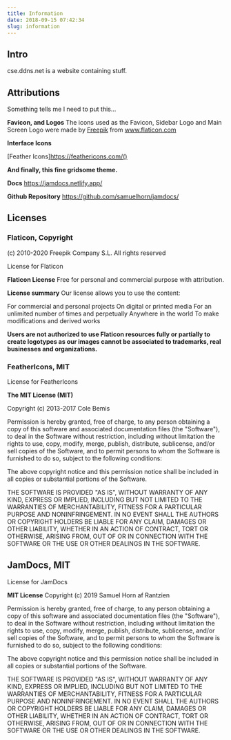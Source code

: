 ```yaml
---
title: Information
date: 2018-09-15 07:42:34
slug: information
---
```


## Intro

cse.ddns.net is a website containing stuff.

## Attributions

Something tells me I need to put this...

**Favicon, and Logos**
The icons used as the Favicon, Sidebar Logo and Main Screen Logo were made by <a href="https://www.flaticon.com/authors/freepik" title="Freepik">Freepik</a> from <a href="https://www.flaticon.com/" title="Flaticon"> www.flaticon.com</a>

**Interface Icons**

[Feather Icons]https://feathericons.com/()

**And finally, this fine gridsome theme.**

**Docs**
https://jamdocs.netlify.app/

**Github Repository**
https://github.com/samuelhorn/jamdocs/

## Licenses


### Flaticon, Copyright

(c) 2010-2020 Freepik Company S.L. All rights reserved

License for Flaticon

**Flaticon License**
Free for personal and commercial purpose with attribution.

**License summary**
Our license allows you to use the content:

For commercial and personal projects
On digital or printed media
For an unlimited number of times and perpetually
Anywhere in the world
To make modifications and derived works

**Users are not authorized to use Flaticon resources fully or partially to create logotypes as our images cannot be associated to trademarks, real businesses and organizations.**





### FeatherIcons, MIT
License for FeatherIcons

**The MIT License (MIT)**

Copyright (c) 2013-2017 Cole Bemis

Permission is hereby granted, free of charge, to any person obtaining a copy
of this software and associated documentation files (the "Software"), to deal
in the Software without restriction, including without limitation the rights
to use, copy, modify, merge, publish, distribute, sublicense, and/or sell
copies of the Software, and to permit persons to whom the Software is
furnished to do so, subject to the following conditions:

The above copyright notice and this permission notice shall be included in all
copies or substantial portions of the Software.

THE SOFTWARE IS PROVIDED "AS IS", WITHOUT WARRANTY OF ANY KIND, EXPRESS OR
IMPLIED, INCLUDING BUT NOT LIMITED TO THE WARRANTIES OF MERCHANTABILITY,
FITNESS FOR A PARTICULAR PURPOSE AND NONINFRINGEMENT. IN NO EVENT SHALL THE
AUTHORS OR COPYRIGHT HOLDERS BE LIABLE FOR ANY CLAIM, DAMAGES OR OTHER
LIABILITY, WHETHER IN AN ACTION OF CONTRACT, TORT OR OTHERWISE, ARISING FROM,
OUT OF OR IN CONNECTION WITH THE SOFTWARE OR THE USE OR OTHER DEALINGS IN THE
SOFTWARE.



## JamDocs, MIT
License for JamDocs


**MIT License**
Copyright (c) 2019 Samuel Horn af Rantzien

Permission is hereby granted, free of charge, to any person obtaining a copy
of this software and associated documentation files (the "Software"), to deal
in the Software without restriction, including without limitation the rights
to use, copy, modify, merge, publish, distribute, sublicense, and/or sell
copies of the Software, and to permit persons to whom the Software is
furnished to do so, subject to the following conditions:

The above copyright notice and this permission notice shall be included in all
copies or substantial portions of the Software.

THE SOFTWARE IS PROVIDED "AS IS", WITHOUT WARRANTY OF ANY KIND, EXPRESS OR
IMPLIED, INCLUDING BUT NOT LIMITED TO THE WARRANTIES OF MERCHANTABILITY,
FITNESS FOR A PARTICULAR PURPOSE AND NONINFRINGEMENT. IN NO EVENT SHALL THE
AUTHORS OR COPYRIGHT HOLDERS BE LIABLE FOR ANY CLAIM, DAMAGES OR OTHER
LIABILITY, WHETHER IN AN ACTION OF CONTRACT, TORT OR OTHERWISE, ARISING FROM,
OUT OF OR IN CONNECTION WITH THE SOFTWARE OR THE USE OR OTHER DEALINGS IN THE
SOFTWARE.

